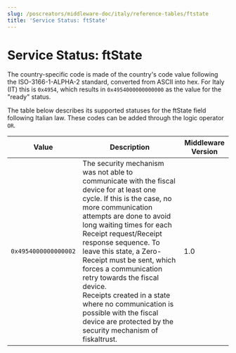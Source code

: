 ```yaml
---
slug: /poscreators/middleware-doc/italy/reference-tables/ftstate
title: 'Service Status: ftState'
---
```


# Service Status: ftState

The country-specific code is made of the country's code value following the ISO-3166-1-ALPHA-2 standard, converted from ASCII into hex. For Italy (IT) this is `0x4954`, which results in `0x4954000000000000` as the value for the "ready" status.

The table below describes its supported statuses for the ftState field following Italian law. These codes can be added through the logic operator `OR`<span id="t-service-status-ftstate-22">.</span>

| **Value**            | **Description**                                                                                     | **Middleware Version** |
|----------------------|-----------------------------------------------------------------------------------------------------|---------------------|
| `0x4954000000000002` | The security mechanism was not able to communicate with the fiscal device for at least one cycle. If this is the case, no more communication attempts are done to avoid long waiting times for each Receipt request/Receipt response sequence. To leave this state, a Zero-Receipt must be sent, which forces a communication retry towards the fiscal device.<br /> Receipts created in a state where no communication is possible with the fiscal device are protected by the security mechanism of fiskaltrust. | 1.0                 |
